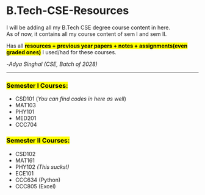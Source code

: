 # B.Tech-CSE-Resources

I will be adding all my B.Tech CSE degree course content in here.  
As of now, it contains all my course content of sem I and sem II.  

Has all <mark>**resources + previous year papers + notes + assignments(even graded ones)**</mark> I used/had for these courses.  

 

-_Adya Singhal (CSE, Batch of 2028)_  

___
### <mark>Semester I Courses:</mark>  
* CSD101 (_You can find codes in here as well_)  
* MAT103  
* PHY101  
* MED201  
* CCC704  

### <mark>Semester II Courses:</mark>  
* CSD102  
* MAT161  
* PHY102 _(This sucks!)_  
* ECE101  
* CCC634 (Python)  
* CCC805 (Excel)  
